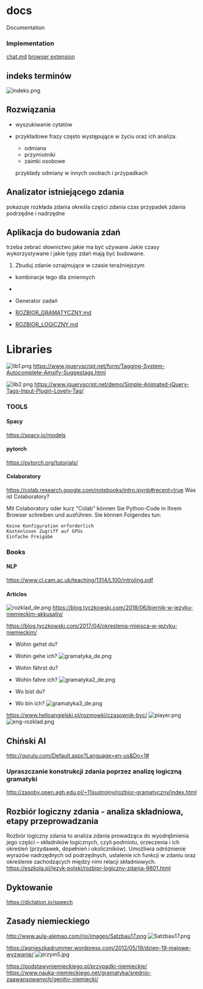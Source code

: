 # docs
Documentation


### Implementation

[chat.md](CHAT.md)
[browser extension](BROWSER.md)



## indeks terminów 

![indeks.png](docs/indeks.png)

## Rozwiązania

+ wyszukiwanie cytatów 
+ przykładowe frazy często występujące w życiu oraz ich analiza:
    + odmiana
    + przymiotniki
    + zaimki osobowe
    
    przykłady odmiany w innych osobach i przypadkach

## Analizator istniejącego zdania
pokazuje rozkłada zdania
określa części zdania
czas
przypadek
zdania podrzędne i nadrzędne


## Aplikacja do budowania zdań

trzeba zebrać słownictwo jakie ma być używane
Jakie czasy wykorzystywane i jakie typy zdań mają być budowane.

1. Zbuduj zdanie oznajmujące w czasie teraźniejszym

+ kombinacje tego dla zmiennych
+ 

+ Generator zadań

+ [ROZBIOR_GRAMATYCZNY.md](ROZBIOR_GRAMATYCZNY.md)
+ [ROZBIOR_LOGICZNY.md](ROZBIOR_LOGICZNY.md)


# Libraries

![lib1.png](docs/lib1.png)
https://www.jqueryscript.net/form/Tagging-System-Autocomplete-Amsify-Suggestags.html

![lib2.png](docs/lib2.png)
https://www.jqueryscript.net/demo/Simple-Animated-jQuery-Tags-Input-Plugin-Lovely-Tag/




### TOOLS


#### Spacy
https://spacy.io/models


#### pytorch
https://pytorch.org/tutorials/



#### Colaboratory
https://colab.research.google.com/notebooks/intro.ipynb#recent=true
Was ist Colaboratory?

Mit Colaboratory oder kurz "Colab" können Sie Python-Code in Ihrem Browser schreiben und ausführen. Sie können Folgendes tun:

    Keine Konfiguration erforderlich
    Kostenlosen Zugriff auf GPUs
    Einfache Freigabe


### Books

#### NLP

https://www.cl.cam.ac.uk/teaching/1314/L100/introling.pdf


#### Articles


![rozklad_de.png](docs/rozklad_de.png)
https://blog.tyczkowski.com/2018/06/biernik-w-jezyku-niemieckim-akkusativ/



https://blog.tyczkowski.com/2017/04/okreslenia-miejsca-w-jezyku-niemieckim/


+ Wohin gehst du?
+ Wohin gehe ich?
![gramatyka_de.png](docs/gramatyka_de.png)


+ Wohin fährst du?
+ Wohin fahre ich?
![gramatyka2_de.png](docs/gramatyka2_de.png)


+ Wo bist du?
+ Wo bin ich?
![gramatyka3_de.png](docs/gramatyka3_de.png)


https://www.helloangielski.pl/rozmowki/czasownik-byc/
![player.png](docs/player.png)
![eng-rozklad.png](docs/eng-rozklad.png)

## Chiński AI
http://gurulu.com/Default.aspx?Language=en-us&Do=1#

### Upraszczanie konstrukcji zdania poprzez analizę logiczną gramatyki
http://zasoby.open.agh.edu.pl/~11sustrojny/rozbior-gramatyczny/index.html


## Rozbiór logiczny zdania - analiza składniowa, etapy przeprowadzania
Rozbiór logiczny zdania to analiza zdania prowadząca do wyodrębnienia jego części – składników logicznych, czyli podmiotu, orzeczenia i ich określeń (przydawek, dopełnień i okoliczników). Umożliwia odróżnienie wyrazów nadrzędnych od podrzędnych, ustalenie ich funkcji w zdaniu oraz określenie zachodzących między nimi relacji składniowych.
https://eszkola.pl/jezyk-polski/rozbior-logiczny-zdania-9801.html

## Dyktowanie
https://dictation.io/speech

## Zasady niemieckiego
http://www.aula-alemao.com/rio/images/Satzbau17.png
![Satzbau17.png](docs/Satzbau17.png)

https://agnieszkadrummer.wordpress.com/2012/05/19/dzien-19-majowe-wyzwanie/
![przym5.jpg](docs/przym5.jpg)

https://podstawyniemieckiego.pl/przypadki-niemieckie/
https://www.nauka-niemieckiego.net/gramatyka/srednio-zaawansowanych/genitiv-niemiecki/


